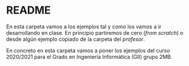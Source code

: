 # README #

En esta carpeta vamos a los ejemplos tal y como los vamos a ir desarrollando en
clase. En principio partiremos de cero (*from scratch*) o desde algún ejemplo 
copiado de la carpeta del *profesor*. 

En concreto en esta carpeta vamos a poner los ejemplos del curso 2020/2021 
para el Grado en Ingeniería Informática (GII) grupo 2MB. 
